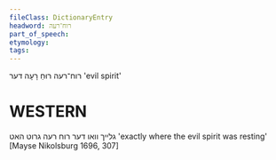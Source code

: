 ```yaml
---
fileClass: DictionaryEntry
headword: רוח־רעה
part_of_speech: 
etymology: 
tags: 
---
```

רוח־רעה
רוּחַ רָעָה
דער
'evil spirit'

WESTERN
========

גלייך וואו דער רוח רעה גרוט האט
'exactly where the evil spirit was resting'
[Mayse Nikolsburg 1696, 307]